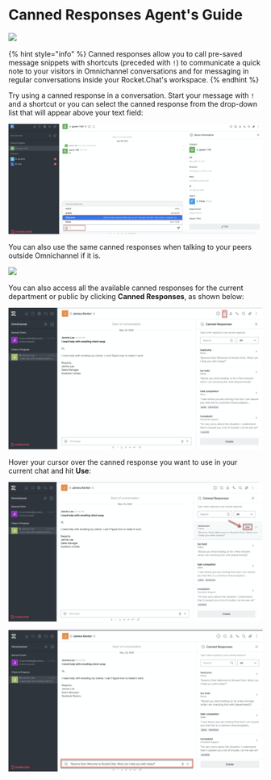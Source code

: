 # Canned Responses Agent's Guide

![](<../../../../.gitbook/assets/2021-06-10\_22-31-38 (3) (3) (3) (3) (3) (3) (3) (3) (3) (2) (3) (1) (1) (1) (1) (1) (1) (1) (32).jpg>)

{% hint style="info" %}
Canned responses allow you to call pre-saved message snippets with shortcuts (preceded with `!`) to communicate a quick note to your visitors in Omnichannel conversations and for messaging in regular conversations inside your Rocket.Chat's workspace.
{% endhint %}

Try using a canned response in a conversation. Start your message with `!` and a shortcut or you can select the canned response from the drop-down list that will appear above your text field:

![](<../../../../.gitbook/assets/image (518).png>)

You can also use the same canned responses when talking to your peers outside Omnichannel if it is.

![](../../../../.gitbook/assets/canned.gif)

You can also access all the available canned responses for the current department or public by clicking **Canned Responses**, as shown below:

![](<../../../../.gitbook/assets/image (524).png>)

Hover your cursor over the canned response you want to use in your current chat and hit **Use**:

![](<../../../../.gitbook/assets/image (525).png>)

![](<../../../../.gitbook/assets/image (526).png>)
